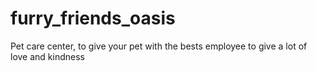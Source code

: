 # furry_friends_oasis
Pet care center, to give your pet with the bests employee to give a lot of love and kindness

